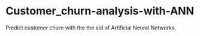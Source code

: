 # Customer_churn-analysis-with-ANN
Predict customer churn with the the aid of Artificial Neural Networks. 
